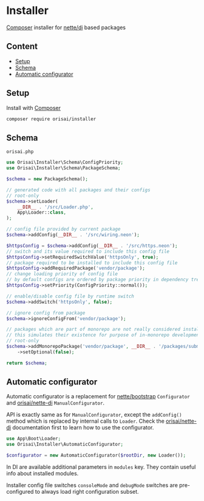 # Installer

[Composer](https://getcomposer.org) installer for [nette/di](https://github.com/nette/di/) based packages

## Content

- [Setup](#setup)
- [Schema](#schema)
- [Automatic configurator](#automatic-configurator)

## Setup

Install with [Composer](https://getcomposer.org)

```sh
composer require orisai/installer
```

## Schema

`orisai.php`

```php
use Orisai\Installer\Schema\ConfigPriority;
use Orisai\Installer\Schema\PackageSchema;

$schema = new PackageSchema();

// generated code with all packages and their configs
// root-only
$schema->setLoader(
	__DIR__ . '/src/Loader.php',
	App\Loader::class,
);

// config file provided by current package
$schema->addConfig(__DIR__ . '/src/wiring.neon');

$httpsConfig = $schema->addConfig(__DIR__ . '/src/https.neon');
// switch and its value required to include this config file
$httpsConfig->setRequiredSwitchValue('httpsOnly', true);
// package required to be installed to include this config file
$httpsConfig->addRequiredPackage('vendor/package');
// change loading priority of config file
// by default configs are ordered by package priority in dependency tree and added to 'normal' group
$httpsConfig->setPriority(ConfigPriority::normal());

// enable/disable config file by runtime switch
$schema->addSwitch('httpsOnly', false);

// ignore config from package
$schema->ignoreConfigFrom('vendor/package');

// packages which are part of monorepo are not really considered installed in monorepo
// this simulates their existence for purpose of in-monorepo development
// root-only
$schema->addMonorepoPackage('vendor/package', __DIR__ . '/packages/submodule-a')
	->setOptional(false);

return $schema;
```

## Automatic configurator

Automatic configurator is a replacement for [nette/bootstrap](https://github.com/nette/bootstrap) `Configurator` and
[orisai/nette-di](https://github.com/orisai/nette-di) `ManualConfigurator`.

API is exactly same as for `ManualConfigurator`, except the `addConfig()` method which is replaced by internal calls
to `Loader`. Check the [orisai/nette-di](https://github.com/orisai/nette-di) documentation first to learn how to use the configurator.

```php
use App\Boot\Loader;
use Orisai\Installer\AutomaticConfigurator;

$configurator = new AutomaticConfigurator($rootDir, new Loader());
```

In DI are available additional parameters in `modules` key. They contain useful info about installed modules.

Installer config file switches `consoleMode` and `debugMode` switches are pre-configured to always load right configuration subset.
